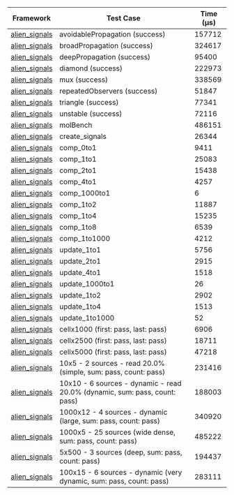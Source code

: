 | Framework | Test Case | Time (μs) |
| --- | --- | --- |
| [alien_signals](https://github.com/medz/alien-signals-dart) | avoidablePropagation (success) | 157712 |
| [alien_signals](https://github.com/medz/alien-signals-dart) | broadPropagation (success) | 324617 |
| [alien_signals](https://github.com/medz/alien-signals-dart) | deepPropagation (success) | 95400 |
| [alien_signals](https://github.com/medz/alien-signals-dart) | diamond (success) | 222973 |
| [alien_signals](https://github.com/medz/alien-signals-dart) | mux (success) | 338569 |
| [alien_signals](https://github.com/medz/alien-signals-dart) | repeatedObservers (success) | 51847 |
| [alien_signals](https://github.com/medz/alien-signals-dart) | triangle (success) | 77341 |
| [alien_signals](https://github.com/medz/alien-signals-dart) | unstable (success) | 72116 |
| [alien_signals](https://github.com/medz/alien-signals-dart) | molBench | 486151 |
| [alien_signals](https://github.com/medz/alien-signals-dart) | create_signals | 26344 |
| [alien_signals](https://github.com/medz/alien-signals-dart) | comp_0to1 | 9411 |
| [alien_signals](https://github.com/medz/alien-signals-dart) | comp_1to1 | 25083 |
| [alien_signals](https://github.com/medz/alien-signals-dart) | comp_2to1 | 15438 |
| [alien_signals](https://github.com/medz/alien-signals-dart) | comp_4to1 | 4257 |
| [alien_signals](https://github.com/medz/alien-signals-dart) | comp_1000to1 | 6 |
| [alien_signals](https://github.com/medz/alien-signals-dart) | comp_1to2 | 11887 |
| [alien_signals](https://github.com/medz/alien-signals-dart) | comp_1to4 | 15235 |
| [alien_signals](https://github.com/medz/alien-signals-dart) | comp_1to8 | 6539 |
| [alien_signals](https://github.com/medz/alien-signals-dart) | comp_1to1000 | 4212 |
| [alien_signals](https://github.com/medz/alien-signals-dart) | update_1to1 | 5756 |
| [alien_signals](https://github.com/medz/alien-signals-dart) | update_2to1 | 2915 |
| [alien_signals](https://github.com/medz/alien-signals-dart) | update_4to1 | 1518 |
| [alien_signals](https://github.com/medz/alien-signals-dart) | update_1000to1 | 26 |
| [alien_signals](https://github.com/medz/alien-signals-dart) | update_1to2 | 2902 |
| [alien_signals](https://github.com/medz/alien-signals-dart) | update_1to4 | 1513 |
| [alien_signals](https://github.com/medz/alien-signals-dart) | update_1to1000 | 52 |
| [alien_signals](https://github.com/medz/alien-signals-dart) | cellx1000 (first: pass, last: pass) | 6906 |
| [alien_signals](https://github.com/medz/alien-signals-dart) | cellx2500 (first: pass, last: pass) | 18711 |
| [alien_signals](https://github.com/medz/alien-signals-dart) | cellx5000 (first: pass, last: pass) | 47218 |
| [alien_signals](https://github.com/medz/alien-signals-dart) | 10x5 - 2 sources - read 20.0% (simple, sum: pass, count: pass) | 231416 |
| [alien_signals](https://github.com/medz/alien-signals-dart) | 10x10 - 6 sources - dynamic - read 20.0% (dynamic, sum: pass, count: pass) | 188003 |
| [alien_signals](https://github.com/medz/alien-signals-dart) | 1000x12 - 4 sources - dynamic (large, sum: pass, count: pass) | 340920 |
| [alien_signals](https://github.com/medz/alien-signals-dart) | 1000x5 - 25 sources (wide dense, sum: pass, count: pass) | 485222 |
| [alien_signals](https://github.com/medz/alien-signals-dart) | 5x500 - 3 sources (deep, sum: pass, count: pass) | 194437 |
| [alien_signals](https://github.com/medz/alien-signals-dart) | 100x15 - 6 sources - dynamic (very dynamic, sum: pass, count: pass) | 283111 |
